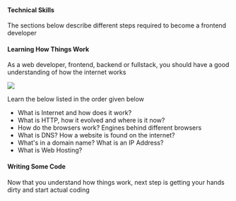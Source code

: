#### Technical Skills
The sections below describe different steps required to become a frontend developer

#### Learning How Things Work
As a web developer, frontend, backend or fullstack, you should have a good understanding of how the internet works 

![](/roadmaps/frontend/beginner-1.png)

Learn the below listed in the order given below
* What is Internet and how does it work?
* What is HTTP, how it evolved and where is it now?
* How do the browsers work? Engines behind different browsers
* What is DNS? How a website is found on the internet?
* What's in a domain name? What is an IP Address?
* What is Web Hosting?

#### Writing Some Code
Now that you understand how things work, next step is getting your hands dirty and start actual coding
